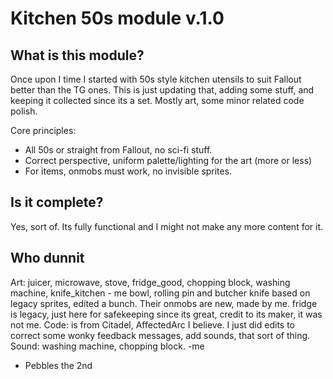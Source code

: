 # Kitchen 50s module v.1.0

## What is this module?
Once upon I time I started with 50s style kitchen utensils to suit Fallout better than the TG ones. This is just updating that, adding some stuff, and keeping it collected since its a set. Mostly art, some minor related code polish.

Core principles:
- All 50s or straight from Fallout, no sci-fi stuff.
- Correct perspective, uniform palette/lighting for the art (more or less)
- For items, onmobs must work, no invisible sprites.

## Is it complete?
Yes, sort of. Its fully functional and I might not make any more content for it.

## Who dunnit
Art: juicer, microwave, stove, fridge_good, chopping block, washing machine, knife_kitchen - me
bowl, rolling pin and butcher knife based on legacy sprites, edited a bunch. Their onmobs are new, made by me. 
fridge is legacy, just here for safekeeping since its great, credit to its maker, it was not me.
Code: is from Citadel, AffectedArc I believe. I just did edits to correct some wonky feedback messages, add sounds, that sort of thing.
Sound: washing machine, chopping block. -me
- Pebbles the 2nd
